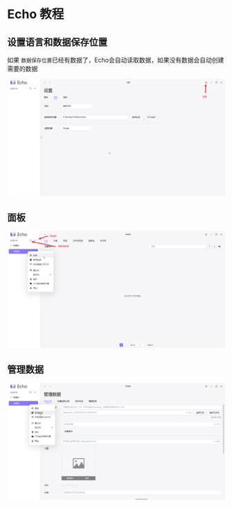 # Echo 教程

## 设置语言和数据保存位置

如果 `数据保存位置`已经有数据了，Echo会自动读取数据，如果没有数据会自动创建需要的数据

![1699727410446](image/index/1699727410446.png)


## 面板

![1699727757969](image/index/1699727757969.png)

## 管理数据

![1699727789007](image/index/1699727789007.png)
